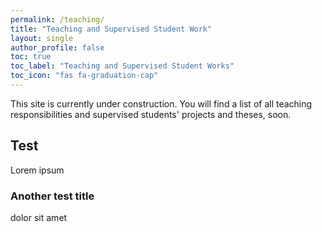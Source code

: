 ```yaml
---
permalink: /teaching/
title: "Teaching and Supervised Student Work"
layout: single
author_profile: false
toc: true
toc_label: "Teaching and Supervised Student Works"
toc_icon: "fas fa-graduation-cap"
---
```


This site is currently under construction. You will find a list of all teaching responsibilities and supervised students' projects and theses, soon.

## Test

Lorem ipsum

### Another test title

dolor sit amet
